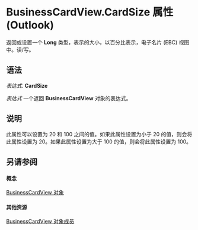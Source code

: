 
# BusinessCardView.CardSize 属性 (Outlook)

返回或设置一个 **Long** 类型，表示的大小，以百分比表示，电子名片 (EBC) 视图中。读/写。


## 语法

 _表达式_. **CardSize**

 _表达式_ 一个返回 **BusinessCardView** 对象的表达式。


## 说明

此属性可以设置为 20 和 100 之间的值。如果此属性设置为小于 20 的值，则会将此属性设置为 20。如果此属性设置为大于 100 的值，则会将此属性设置为 100。


## 另请参阅


#### 概念


[BusinessCardView 对象](83706cf8-080c-fbf0-9381-5801a2dd4dfd.md)
#### 其他资源


[BusinessCardView 对象成员](7ae88b49-5a9f-1a7b-79c2-3320bb0b50ae.md)